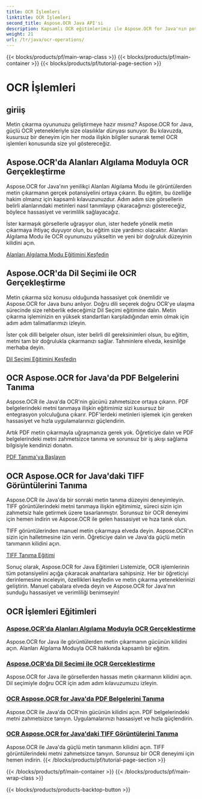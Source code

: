 ```yaml
---
title: OCR İşlemleri
linktitle: OCR İşlemleri
second_title: Aspose.OCR Java API'si
description: Kapsamlı OCR eğitimlerimiz ile Aspose.OCR for Java'nın potansiyelini ortaya çıkarın. Yalnızca birkaç adımda Alanları Algılama Modunu, Dil Seçimini, PDF ve TIFF tanımayı öğrenin!
weight: 21
url: /tr/java/ocr-operations/
---
```


{{< blocks/products/pf/main-wrap-class >}}
{{< blocks/products/pf/main-container >}}
{{< blocks/products/pf/tutorial-page-section >}}

# OCR İşlemleri

## giriiş

Metin çıkarma oyununuzu geliştirmeye hazır mısınız? Aspose.OCR for Java, güçlü OCR yetenekleriyle size olasılıklar dünyası sunuyor. Bu kılavuzda, kusursuz bir deneyim için her moda ilişkin bilgiler sunarak temel OCR işlemleri konusunda size yol göstereceğiz.

## Aspose.OCR'da Alanları Algılama Moduyla OCR Gerçekleştirme

Aspose.OCR for Java'nın yenilikçi Alanları Algılama Modu ile görüntülerden metin çıkarmanın gerçek potansiyelini ortaya çıkarın. Bu eğitim, bu özelliğe hakim olmanız için kapsamlı kılavuzunuzdur. Adım adım size görsellerin belirli alanlarındaki metinleri nasıl tanımlayıp çıkaracağınızı göstereceğiz, böylece hassasiyet ve verimlilik sağlayacağız.

İster karmaşık görsellerle uğraşıyor olun, ister hedefe yönelik metin çıkarmaya ihtiyaç duyuyor olun, bu eğitim size yardımcı olacaktır. Alanları Algılama Modu ile OCR oyununuzu yükseltin ve yeni bir doğruluk düzeyinin kilidini açın.

[Alanları Algılama Modu Eğitimini Keşfedin](./perform-ocr-detect-areas-mode/)

## Aspose.OCR'da Dil Seçimi ile OCR Gerçekleştirme

Metin çıkarma söz konusu olduğunda hassasiyet çok önemlidir ve Aspose.OCR for Java bunu anlıyor. Doğru dili seçerek doğru OCR'ye ulaşma sürecinde size rehberlik edeceğimiz Dil Seçimi eğitimine dalın. Metin çıkarma işleminizin en yüksek standartları karşıladığından emin olmak için adım adım talimatlarımızı izleyin.

İster çok dilli belgeler olsun, ister belirli dil gereksinimleri olsun, bu eğitim, metni tam bir doğrulukla çıkarmanızı sağlar. Tahminlere elveda, kesinliğe merhaba deyin.

[Dil Seçimi Eğitimini Keşfedin](./perform-ocr-language-selection/)

## OCR Aspose.OCR for Java'da PDF Belgelerini Tanıma

Aspose.OCR ile Java'da OCR'nin gücünü zahmetsizce ortaya çıkarın. PDF belgelerindeki metni tanımaya ilişkin eğitimimiz sizi kusursuz bir entegrasyon yolculuğuna çıkarır. PDF'lerdeki metinleri işlemek için gereken hassasiyet ve hızla uygulamalarınızı güçlendirin.

Artık PDF metin çıkarmayla uğraşmanıza gerek yok. Öğreticiye dalın ve PDF belgelerindeki metni zahmetsizce tanıma ve sorunsuz bir iş akışı sağlama bilgisiyle kendinizi donatın.

[PDF Tanıma'ya Başlayın](./recognize-pdf/)

## OCR Aspose.OCR for Java'daki TIFF Görüntülerini Tanıma

Aspose.OCR ile Java'da bir sonraki metin tanıma düzeyini deneyimleyin. TIFF görüntülerindeki metni tanımaya ilişkin eğitimimiz, süreci sizin için zahmetsiz hale getirmek üzere tasarlanmıştır. Sorunsuz bir OCR deneyimi için hemen indirin ve Aspose.OCR ile gelen hassasiyet ve hıza tanık olun.

TIFF görüntülerinden manuel metin çıkarmaya elveda deyin. Aspose.OCR'ın sizin için halletmesine izin verin. Öğreticiye dalın ve Java'da güçlü metin tanımanın kilidini açın.

[TIFF Tanıma Eğitimi](./recognize-tiff/)

Sonuç olarak, Aspose.OCR for Java Eğitimleri Listemizle, OCR işlemlerinin tüm potansiyelini açığa çıkaracak anahtarlara sahipsiniz. Her bir öğreticiyi derinlemesine inceleyin, özellikleri keşfedin ve metin çıkarma yeteneklerinizi geliştirin. Manuel çabalara elveda deyin ve Aspose.OCR for Java'nın sunduğu hassasiyet ve verimliliği benimseyin!
## OCR İşlemleri Eğitimleri
### [Aspose.OCR'da Alanları Algılama Moduyla OCR Gerçekleştirme](./perform-ocr-detect-areas-mode/)
Aspose.OCR for Java ile görüntülerden metin çıkarmanın gücünün kilidini açın. Alanları Algılama Moduyla OCR hakkında kapsamlı bir eğitim.
### [Aspose.OCR'da Dil Seçimi ile OCR Gerçekleştirme](./perform-ocr-language-selection/)
Aspose.OCR for Java ile görsellerden hassas metin çıkarmanın kilidini açın. Dil seçimiyle doğru OCR için adım adım kılavuzumuzu izleyin.
### [OCR Aspose.OCR for Java'da PDF Belgelerini Tanıma](./recognize-pdf/)
Aspose.OCR ile Java'da OCR'nin gücünün kilidini açın. PDF belgelerindeki metni zahmetsizce tanıyın. Uygulamalarınızı hassasiyet ve hızla güçlendirin.
### [OCR Aspose.OCR for Java'daki TIFF Görüntülerini Tanıma](./recognize-tiff/)
Aspose.OCR ile Java'da güçlü metin tanımanın kilidini açın. TIFF görüntülerindeki metni zahmetsizce tanıyın. Sorunsuz bir OCR deneyimi için hemen indirin.
{{< /blocks/products/pf/tutorial-page-section >}}

{{< /blocks/products/pf/main-container >}}
{{< /blocks/products/pf/main-wrap-class >}}

{{< blocks/products/products-backtop-button >}}
